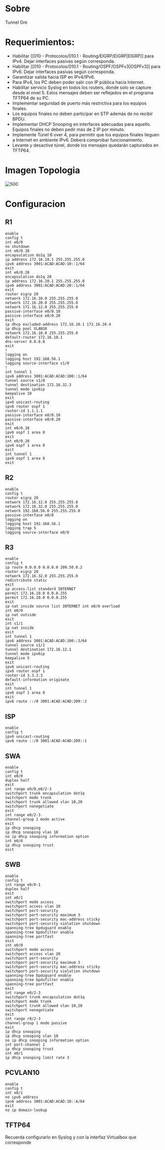 # Sobre
Tunnel Gre
# Requerimientos:
- Habilitar [[010 - Protocolos/010.1 - Routing/EIGRP/EIGRP|EIGRP]] para IPv4. Dejar interfaces pasivas según corresponda.
- Habilitar [[010 - Protocolos/010.1 - Routing/OSPF/OSPFv3|OSPFv3]] para IPv6. Dejar interfaces pasivas según corresponda.
- Garantizar salida hacia ISP en IPv4/IPv6.
- Para IPv4, los PC deben poder salir con IP pública hacia Internet.
- Habilitar servicio Syslog en todos los routers, donde solo se capture desde el nivel 5. Estos mensajes deben ser reflejados en el programa TFTP64 de su PC.
- Implementar seguridad de puerto más restrictiva para los equipos finales.
- Los equipos finales no deben participar en STP además de no recibir BPDU.
- Implementar DHCP Snooping en interfaces adecuadas para aquello. Equipos finales no deben pedir más de 2 IP por minuto.
- Implemente Túnel 6 over 4, para permitir que los equipos finales lleguen a Internet en ambiente IPv6. Deberá comprobar funcionamiento.
- Levante y desactive túnel, donde los mensajes quedarán capturados en TFTP64.
# Imagen Topologia
![500](https://slink.proxylivy.work/image/07f382f7-1088-4b62-8715-14d1354e08dc.png)
# Configuracion
## R1
```
enable
config t
int e0/0
no shutdown
int e0/0.10
encapsulation do1q 10
ip address 172.16.10.1 255.255.255.0
ipv6 address 3001:ACAD:ACAD:10::1/64
exit
int e0/0.20
encapsulation do1q 20
ip address 172.16.20.1 255.255.255.0
ipv6 address 3001:ACAD:ACAD:20::1/64
exit
router eigrp 20
network 172.16.10.0 255.255.255.0
network 172.16.20.0 255.255.255.0
network 172.16.12.0 255.255.255.0
passive-interface e0/0.10
passive-interface e0/0.20
exit
ip dhcp excluded-address 172.16.10.1 172.16.10.4
ip dhcp pool VLAN10
network 172.16.10.0 255.255.255.0
default-router 172.16.10.1
dns-server 8.8.8.8
exit
!
logging on
logging host 192.168.56.1
logging source-interface s1/0
!
int tunnel 1
ipv6 address 3001:ACAD:ACAD:100::1/64
tunnel source s1/0
tunnel destination 172.16.32.3
tunnel mode ipv6ip
keepalive 10
exit
ipv6 unicast-routing
ipv6 router ospf 1
router-id 1.1.1.1
passive-interface e0/0.10
passive-interface e0/0.20
exit
int e0/0.10
ipv6 ospf 1 area 0
exit
int e0/0.20
ipv6 ospf 1 area 0
exit
int tunnel 1
ipv6 ospf 1 area 0
exit
```

## R2
```
enable
config t
router eigrp 20
network 172.16.12.0 255.255.255.0
network 172.16.32.0 255.255.255.0
network 192.168.56.0 255.255.255.0
passive-interface e0/0
logging on
logging host 192.168.56.1
logging trap 5
logging source-interface e0/0
```

## R3
```
enable
config t
ip route 0.0.0.0 0.0.0.0 209.50.0.2
router eigrp 20
network 172.16.32.0 255.255.255.0
redistribute static
exit
ip access-list standard INTERNET
permit 172.16.10.0 0.0.0.255
permit 172.16.20.0 0.0.0.255
exit
ip nat inside source list INTERNET int e0/0 overload
int e0/0
ip nat outside
exit
int s1/1
ip nat inside
exit
int tunnel 1
ipv6 address 3001:ACAD:ACAD:100::3/64
tunnel source s1/1
tunnel destination 172.16.12.1
tunnel mode ipv6ip
keepalive 5
exit
ipv6 unicast-routing
ipv6 router ospf 1
router-id 3.3.3.3
default-information originate
exit
int tunnel 1
ipv6 ospf 1 area 0
exit
ipv6 route ::/0 3001:ACAD:ACAD:209::2
```
## ISP
```
enable
config t
ipv6 unicast-routing
ipv6 route ::/0 3001:ACAD:ACAD:209::1
```
## SWA
```
enable
config t
int e0/0
duplex half
exit
int range e0/0,e0/2-3
switchport trunk encapsulation dot1q
switchport mode trunk
switchport trunk allowed vlan 10,20
switchport nonegotiate
exit
int range e0/2-3
channel-group 1 mode active
exit
ip dhcp snooping
ip dhcp snooping vlan 10
no ip dhcp snooping information option
int e0/0
ip dhcp snooping trust
exit
```

## SWB
```
enable
config t
int range e0/0-1
duplex half
exit
int e0/1
switchport mode access
switchport access vlan 10
switchport port-security
switchport port-security maximum 3
switchport port-security mac-address sticky
switchport port-security violation shutdown
spanning-tree bpduguard enable
spanning-tree bpdufilter enable
spanning-tree portfast
exit
int e0/0
switchport mode access
switchport access vlan 20
switchport port-security
switchport port-security maximum 3
switchport port-security mac-address sticky
switchport port-security violation shutdown
spanning-tree bpduguard enable
spanning-tree bpdufilter enable
spanning-tree portfast
exit
int range e0/2-3
switchport trunk encapsulation dot1q
switchport mode trunk
switchport trunk allowed vlan 10,20
switchport nonegotiate
exit
int range r0/2-3
channel-group 1 mode passive
exit
ip dhcp snooping
ip dhcp snooping vlan 10
no ip dhcp snooping information option
int port-channel 1
ip dhcp snooping trust
int e0/1
ip dhcp snooping limit rate 3
```
## PCVLAN10
```
enable
config t
int e0/1
no ipv6 address
ipv6 address 3001:ACAD:ACAD:10::A/64
exit
no ip domain-lookup
```
## TFTP64
Recuerda configurarlo en Syslog y con la interfaz Virtualbox que corresponde